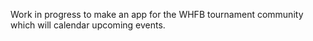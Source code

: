 Work in progress to make an app for the WHFB tournament community which will calendar upcoming events.
